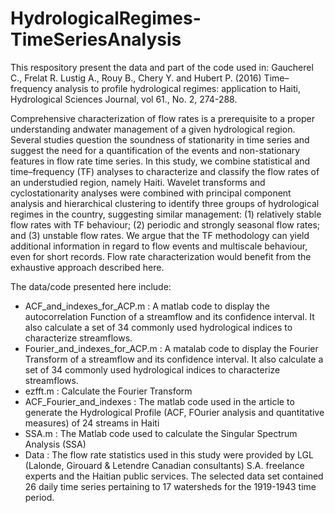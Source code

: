 # HydrologicalRegimes-TimeSeriesAnalysis

This respository present the data and part of the code used in:
Gaucherel C., Frelat R. Lustig A., Rouy B., Chery Y. and Hubert P. (2016) Time–frequency analysis to profile hydrological regimes: application to Haiti, Hydrological Sciences Journal, vol 61., No. 2, 274-288.


Comprehensive characterization of flow rates is a prerequisite to a proper understanding andwater management of a given hydrological region. Several studies question the soundness of stationarity in time series and suggest the need for a quantification of the events and non-stationary features in flow rate time series. In this study, we combine statistical and time–frequency (TF) analyses to characterize and classify the flow rates of an understudied region, namely Haiti. Wavelet transforms and cyclostationarity analyses were combined with principal component analysis and hierarchical clustering to identify three groups of hydrological regimes in the country, suggesting similar management: (1) relatively stable flow rates with TF behaviour; (2) periodic and strongly seasonal flow rates; and (3) unstable flow rates. We argue that the TF methodology can yield additional information in regard to flow events and multiscale behaviour, even for short records. Flow rate characterization would benefit from the exhaustive approach described here. 

The data/code presented here include:
- ACF_and_indexes_for_ACP.m : A matlab code to display the autocorrelation Function of a streamflow and its confidence interval. It also calculate a set of 34 commonly used hydrological indices to characterize streamflows. 
- Fourier_and_indexes_for_ACP.m : A matalab code to display the Fourier Transform of a streamflow and its confidence interval. It also calculate a set of 34 commonly used hydrological indices to characterize streamflows.
- ezfft.m : Calculate the Fourier Transform
- ACF_Fourier_and_indexes : The matlab code used in the article to generate the Hydrological Profile (ACF, FOurier analysis and quantitative measures) of 24 streams in Haiti
- SSA.m : The Matlab code used to calculate the Singular Spectrum Analysis (SSA)
- Data : The flow rate statistics used in this study were provided by LGL (Lalonde, Girouard & Letendre Canadian consultants) S.A. freelance experts and the Haitian public services. The selected data set contained 26 daily time series pertaining to 17 watersheds for the 1919-1943 time period.
